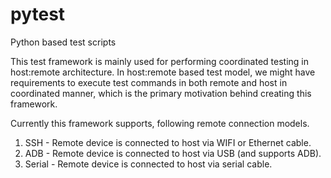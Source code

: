 # pytest
Python based test scripts

This test framework is mainly used for performing coordinated testing in host:remote architecture. In host:remote based test model, we might have requirements to execute test commands in both remote and host in coordinated manner, which is the primary motivation behind creating this framework.

Currently this framework supports,  following remote connection models.

1. SSH - Remote device is connected to host via WIFI or Ethernet cable.
2. ADB - Remote device is connected to host via USB (and supports ADB).
3. Serial - Remote device is connected to host via serial cable.
